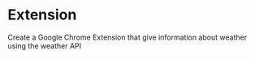 # Extension
Create a Google Chrome Extension that give information about weather using the weather API
